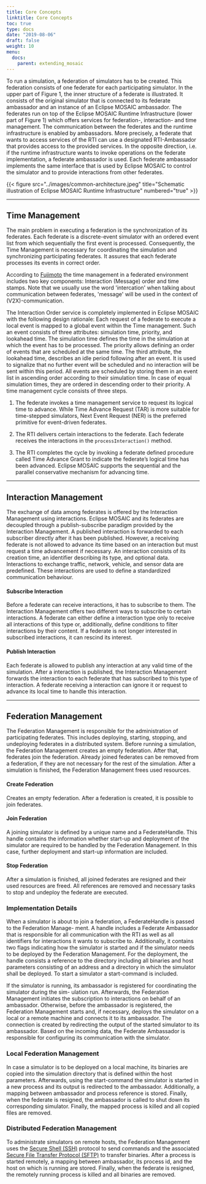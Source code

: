 ```yaml
---
title: Core Concepts
linktitle: Core Concepts
toc: true
type: docs
date: "2019-08-06"
draft: false
weight: 10
menu:
  docs:
    parent: extending_mosaic
---
```


To run a simulation, a federation of simulators has to be created. This federation consists of one federate
for each participating simulator. In the upper part of Figure 1, the inner structure of a federate is
illustrated. It consists of the original simulator that is connected to its federate ambassador and an
instance of an Eclipse MOSAIC ambassador. The federates run on top of the Eclipse MOSAIC Runtime Infrastructure
(lower part of Figure 1) which offers services for federation-, interaction- and time management. The
communication between the federates and the runtime infrastructure is enabled by ambassadors. More
precisely, a federate that wants to access services of the RTI can use a designated RTI-Ambassador that
provides access to the provided services. In the opposite direction, i.e. if the runtime infrastructure wants
to invoke operations on the federate implementation, a federate ambassador is used. Each federate
ambassador implements the same interface that is used by Eclipse MOSAIC to control the simulator and to
provide interactions from other federates.

{{< figure src="../images/common-architecture.jpeg" title="Schematic illustration of Eclipse MOSAIC Runtime Infrastructure" numbered="true" >}}

---

## Time Management

The main problem in executing a federation is the synchronization of its federates. Each federate is a
discrete-event simulator with an ordered event list from which sequentially the first event is processed.
Consequently, the Time Management is necessary for coordinating the simulation and synchronizing
participating federates. It assures that each federate processes its events in correct order.

According to [Fujimoto](https://ieeexplore.ieee.org/abstract/document/977259) the time management in a federated environment
includes two key components: Interaction (Message) order and time stamps. Note that we usually use the word 'intercation' when
talking about communication between federates, 'message' will be used in the context of (V2X)-communication. 

The Interaction Order service is completely implemented in Eclipse MOSAIC with the following design rationale:
Each request of a federate to execute a local event is mapped to a global event within the Time management.
Such an event consists of three attributes: simulation time, priority, and lookahead time. The
simulation time defines the time in the simulation at which the event has to be processed. The priority
allows defining an order of events that are scheduled at the same time. The third attribute, the lookahead
time, describes an idle period following after an event. It is used to signalize that no further event will be
scheduled and no interaction will be sent within this period. All events are scheduled by storing them in an
event list in ascending order according to their simulation time. In case of equal simulation times, they
are ordered in descending order to their priority.
A time management cycle consists of three steps.

1. The federate invokes a time management service to request its logical time to advance.
While Time Advance Request (TAR) is more suitable for time-stepped simulators, 
Next Event Request (NER) is the preferred primitive for event-driven federates.

2. The RTI delivers certain interactions to the federate. Each federate receives the interactions 
in the `processInteraction()` method.

3. The RTI completes the cycle by invoking a federate defined procedure called Time Advance Grant 
to indicate the federate’s logical time has been advanced. Eclipse MOSAIC supports the sequential and 
the parallel conservative mechanism for advancing time.

---

## Interaction Management

The exchange of data among federates is offered by the Interaction Management using interactions. Eclipse MOSAIC and its federates
are decoupled through a publish-subscribe paradigm provided by the Interaction Management.
A published interaction is forwarded to each subscriber directly after it has been
published. However, a receiving federate is not allowed to advance its time based on an interaction but must
request a time advancement if necessary. An interaction consists of its creation time, an identifier describing
its type, and optional data. Interactions to exchange traffic, network, vehicle, and sensor data are predefined.
These interactions are used to define a standardized communication behaviour.

#### Subscribe Interaction

Before a federate can receive interactions, it has to subscribe to them. The Interaction Management offers
two different ways to subscribe to certain interactions. A federate can either define a interaction type only to
receive all interactions of this type or, additionally, define conditions to filter interactions by their content. If a
federate is not longer interested in subscribed interactions, it can rescind its interest.

#### Publish Interaction

Each federate is allowed to publish any interaction at any valid time of the simulation. After a interaction is
published, the Interaction Management forwards the interaction to each federate that has subscribed to
this type of interaction. A federate receiving a interaction can ignore it or request to advance its local time to
handle this interaction.

---

## Federation Management

The Federation Management is responsible for the administration of participating federates. This includes
deploying, starting, stopping, and undeploying federates in a distributed system. Before running a
simulation, the Federation Management creates an empty federation. After that, federates join the
federation. Already joined federates can be removed from a federation, if they are not necessary for the
rest of the simulation. After a simulation is finished, the Federation Management frees used resources.

#### Create Federation

Creates an empty federation. After a federation is created, it is possible to join federates.

#### Join Federation
A joining simulator is defined by a unique name and a FederateHandle. This handle contains the information whether start-up and deployment
of the simulator are required to be handled by the Federation Management. In this case, further deployment and start-up information are
included.

#### Stop Federation

After a simulation is finished, all joined federates are resigned and their used resources are freed. All
references are removed and necessary tasks to stop and undeploy the federate are executed.

### Implementation Details

When a simulator is about to join a federation, a FederateHandle is passed to the Federation Manage-
ment. A handle includes a Federate Ambassador that is responsible for all communication with the RTI
as well as all identifiers for interactions it wants to subscribe to. Additionally, it contains two flags indicating
how the simulator is started and if the simulator needs to be deployed by the Federation Management.
For the deployment, the handle consists a reference to the directory including all binaries and host
parameters consisting of an address and a directory in which the simulator shall be deployed. To start a
simulator a start-command is included.

If the simulator is running, its ambassador is registered for coordinating the simulator during the sim-
ulation run. Afterwards, the Federation Management initiates the subscription to interactions on behalf
of an ambassador. Otherwise, before the ambassador is registered, the Federation Management starts
and, if necessary, deploys the simulator on a local or a remote machine and connects it to its ambassador.
The connection is created by redirecting the output of the started simulator to its ambassador. Based on
the incoming data, the Federate Ambassador is responsible for configuring its communication with the
simulator.

### Local Federation Management

In case a simulator is to be deployed on a local machine, its binaries are copied into the simulation
directory that is defined within the host parameters. Afterwards, using the start-command the simulator
is started in a new process and its output is redirected to the ambassador. Additionally, a mapping between
ambassador and process reference is stored. Finally, when the federate is resigned, the ambassador is
called to shut down its corresponding simulator. Finally, the mapped process is killed and all copied files
are removed.

### Distributed Federation Management

To administrate simulators on remote hosts, the Federation Management uses the [Secure Shell (SSH)](https://www.ssh.com/ssh/)
protocol to send commands and the associated [Secure File Transfer Protocol (SFTP)](https://www.ssh.com/ssh/sftp/) to transfer binaries.
After a process is started remotely, a mapping between ambassador, its process id, and the host on which
is running are stored. Finally, when the federate is resigned, the remotely running process is killed and all
binaries are removed.
